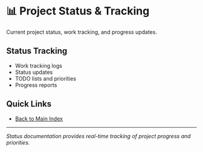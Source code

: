 # 📊 Project Status & Tracking

Current project status, work tracking, and progress updates.

## Status Tracking

- Work tracking logs
- Status updates
- TODO lists and priorities
- Progress reports

## Quick Links

- [Back to Main Index](../README.md)

---

*Status documentation provides real-time tracking of project progress and priorities.*
